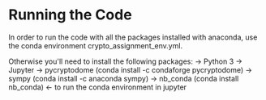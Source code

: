 # Running the Code

In order to run the code with all the packages installed with anaconda, use the conda environment crypto_assignment_env.yml.

Otherwise you'll need to install the following packages:
-> Python 3
-> Jupyter
-> pycryptodome (conda install -c condaforge pycryptodome)
-> sympy (conda install -c anaconda sympy)
-> nb_conda (conda install nb_conda) <- to run the conda environment in jupyter